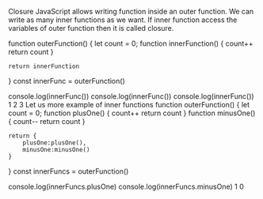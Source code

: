 Closure
JavaScript allows writing function inside an outer function. We can write as many inner functions as we want. If inner function access the variables of outer function then it is called closure.

function outerFunction() {
    let count = 0;
    function innerFunction() {
        count++
        return count
    }

    return innerFunction
}
const innerFunc = outerFunction()

console.log(innerFunc())
console.log(innerFunc())
console.log(innerFunc())
1
2
3
Let us more example of inner functions
function outerFunction() {
    let count = 0;
    function plusOne() {
        count++
        return count
    }
    function minusOne() {
        count--
        return count
    }

    return {
        plusOne:plusOne(),
        minusOne:minusOne()
    }
}
const innerFuncs = outerFunction()

console.log(innerFuncs.plusOne)
console.log(innerFuncs.minusOne)
1
0

